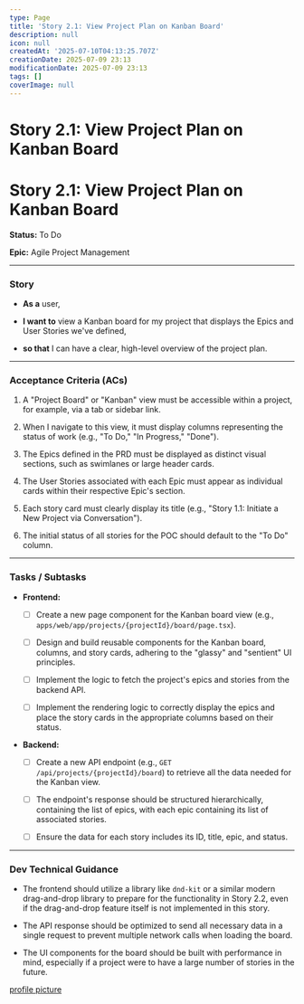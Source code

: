 ```yaml
---
type: Page
title: 'Story 2.1: View Project Plan on Kanban Board'
description: null
icon: null
createdAt: '2025-07-10T04:13:25.707Z'
creationDate: 2025-07-09 23:13
modificationDate: 2025-07-09 23:13
tags: []
coverImage: null
---
```


# Story 2.1: View Project Plan on Kanban Board

# **Story 2.1: View Project Plan on Kanban Board**

**Status:** To Do

**Epic:** Agile Project Management

---

### **Story**

- **As a** user,

- **I want to** view a Kanban board for my project that displays the Epics and User Stories we've defined,

- **so that** I can have a clear, high-level overview of the project plan.

---

### **Acceptance Criteria (ACs)**

1. A "Project Board" or "Kanban" view must be accessible within a project, for example, via a tab or sidebar link.

2. When I navigate to this view, it must display columns representing the status of work (e.g., "To Do," "In Progress," "Done").

3. The Epics defined in the PRD must be displayed as distinct visual sections, such as swimlanes or large header cards.

4. The User Stories associated with each Epic must appear as individual cards within their respective Epic's section.

5. Each story card must clearly display its title (e.g., "Story 1.1: Initiate a New Project via Conversation").

6. The initial status of all stories for the POC should default to the "To Do" column.

---

### **Tasks / Subtasks**

- **Frontend:**

    - [ ] Create a new page component for the Kanban board view (e.g., `apps/web/app/projects/{projectId}/board/page.tsx`).

    - [ ] Design and build reusable components for the Kanban board, columns, and story cards, adhering to the "glassy" and "sentient" UI principles.

    - [ ] Implement the logic to fetch the project's epics and stories from the backend API.

    - [ ] Implement the rendering logic to correctly display the epics and place the story cards in the appropriate columns based on their status.

- **Backend:**

    - [ ] Create a new API endpoint (e.g., `GET /api/projects/{projectId}/board`) to retrieve all the data needed for the Kanban view.

    - [ ] The endpoint's response should be structured hierarchically, containing the list of epics, with each epic containing its list of associated stories.

    - [ ] Ensure the data for each story includes its ID, title, epic, and status.

---

### **Dev Technical Guidance**

- The frontend should utilize a library like `dnd-kit` or a similar modern drag-and-drop library to prepare for the functionality in Story 2.2, even if the drag-and-drop feature itself is not implemented in this story.

- The API response should be optimized to send all necessary data in a single request to prevent multiple network calls when loading the board.

- The UI components for the board should be built with performance in mind, especially if a project were to have a large number of stories in the future.

[profile picture](https://lh3.googleusercontent.com/a/ACg8ocIt4GVnDinGqgCInTBr4ufFx6pF7dPWP217mtUtj5Q33uN546U=s64-c)


